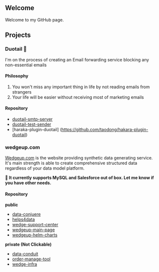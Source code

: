 ## Welcome
Welcome to my GitHub page.

## Projects

### Duotail 🚜
I'm on the process of creating an Email forwarding service blocking any non-essential emails

#### Philosophy
1. You won't miss any important thing in life by not reading emails from strangers
2. Your life will be easier without receiving most of marketing emails

#### Repository
- [duotail-smtp-server](https://github.com/taodong/duotail-smtp-server)
- [duotail-test-sender](https://github.com/taodong/duotail-test-sender)
- [haraka-plugin-duotail] (https://github.com/taodong/hakara-plugin-duotail)

### wedgeup.com
[Wedgeup.com](www.wedgeup.com) is the website providing synthetic data generating service. It's main strength is able to create comprehensive structured data regardless of your data model platform. 

**🌱 It currently supports MySQL and Salesforce out of box. Let me know if you have other needs.**

#### Repository
**public**

- [data-conjuere](https://github.com/taodong/data-conjurer)
- [helps4data](https://github.com/taodong/helps4data)
- [wedge-support-center](https://github.com/taodong/wedge-support-center)
- [wedgeup-main-page](https://github.com/taodong/wedgeup-main-page)
- [wedgeup-helm-charts](https://github.com/taodong/wedgeup-helm-charts)

**private (Not Clickable)**
- [data-conduit](https://github.com/taodong/data-conduit)
- [order-manage-tool](https://github.com/taodong/order-manage-tool)
- [wedge-infra](https://github.com/taodong/wedge-infra)
